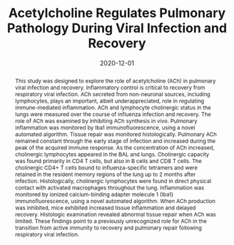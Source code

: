 ---
title: "Acetylcholine Regulates Pulmonary Pathology During Viral Infection and Recovery"
collection: publications
permalink: /publication/2020-12-01-acetylcholine-regulates-pulmonary-pathology-during-viral-infection-and-recovery
date: 2020-12-01
venue: 'ImmunoTargets and Therapy'
paperurl: 'http://ashleyvsch.github.io/2020-12-01-acetylcholine-regulates-pulmonary-pathology-during-viral-infection-and-recovery'
citation: 'Horkowitz, A. P., A. V. Schwartz, C. A. Alvarez, E. B. Herrera, M. L. Thoman, D. A. Chatfield, K. G. Osborn, R. Feuer, U. Z. George and J. A. Phillips (2020). "Acetylcholine Regulates Pulmonary Pathology During Viral Infection and Recovery." ImmunoTargets and Therapy 9: 333-350.'
link: 'https://doi.org/10.2147/ITT.S279228'
abstract: "This study was designed to explore the role of acetylcholine (ACh) in pulmonary viral infection and recovery. Inflammatory control is critical to recovery from respiratory viral infection. ACh secreted from non-neuronal sources, including lymphocytes, plays an important, albeit underappreciated, role in regulating immune-mediated inflammation. ACh and lymphocyte cholinergic status in the lungs were measured over the course of influenza infection and recovery. The role of ACh was examined by inhibiting ACh synthesis in vivo. Pulmonary inflammation was monitored by Iba1 immunofluorescence, using a novel automated algorithm. Tissue repair was monitored histologically. Pulmonary ACh remained constant through the early stage of infection and increased during the peak of the acquired immune response. As the concentration of ACh increased, cholinergic lymphocytes appeared in the BAL and lungs. Cholinergic capacity was found primarily in CD4 T cells, but also in B cells and CD8 T cells. The cholinergic CD4+ T cells bound to influenza-specific tetramers and were retained in the resident memory regions of the lung up to 2 months after infection. Histologically, cholinergic lymphocytes were found in direct physical contact with activated macrophages throughout the lung. Inflammation was monitored by ionized calcium-binding adapter molecule 1 (Iba1) immunofluorescence, using a novel automated algorithm. When ACh production was inhibited, mice exhibited increased tissue inflammation and delayed recovery. Histologic examination revealed abnormal tissue repair when ACh was limited. These findings point to a previously unrecognized role for ACh in the transition from active immunity to recovery and pulmonary repair following respiratory viral infection."
---